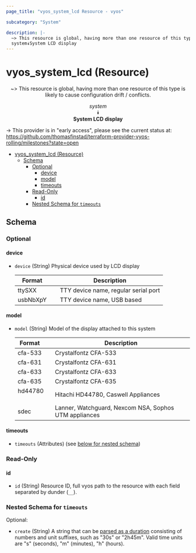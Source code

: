 ```yaml
---
page_title: "vyos_system_lcd Resource - vyos"

subcategory: "System"

description: |-
  ~> This resource is global, having more than one resource of this type is likely to cause configuration drift / conflicts.
  system⯯System LCD display
---
```


# vyos_system_lcd (Resource)
<center>

~> This resource is global, having more than one resource of this type is likely to cause configuration drift / conflicts.

*system*  
⯯  
**System LCD display**


</center>

-> This provider is in "early access", please see the current status at: https://github.com/thomasfinstad/terraform-provider-vyos-rolling/milestones?state=open

<!--TOC-->

- [vyos_system_lcd (Resource)](#vyos_system_lcd-resource)
  - [Schema](#schema)
    - [Optional](#optional)
      - [device](#device)
      - [model](#model)
      - [timeouts](#timeouts)
    - [Read-Only](#read-only)
      - [id](#id)
    - [Nested Schema for `timeouts`](#nested-schema-for-timeouts)

<!--TOC-->

<!-- schema generated by tfplugindocs -->
## Schema

### Optional

#### device
- `device` (String) Physical device used by LCD display

    |  Format    &emsp;|  Description                           |
    |------------|----------------------------------------|
    |  ttySXX    &emsp;|  TTY device name, regular serial port  |
    |  usbNbXpY  &emsp;|  TTY device name, USB based            |
#### model
- `model` (String) Model of the display attached to this system

    |  Format   &emsp;|  Description                                            |
    |-----------|---------------------------------------------------------|
    |  cfa-533  &emsp;|  Crystalfontz CFA-533                                   |
    |  cfa-631  &emsp;|  Crystalfontz CFA-631                                   |
    |  cfa-633  &emsp;|  Crystalfontz CFA-633                                   |
    |  cfa-635  &emsp;|  Crystalfontz CFA-635                                   |
    |  hd44780  &emsp;|  Hitachi HD44780, Caswell Appliances                    |
    |  sdec     &emsp;|  Lanner, Watchguard, Nexcom NSA, Sophos UTM appliances  |
#### timeouts
- `timeouts` (Attributes) (see [below for nested schema](#nestedatt--timeouts))

### Read-Only

#### id
- `id` (String) Resource ID, full vyos path to the resource with each field separated by dunder (`__`).

<a id="nestedatt--timeouts"></a>
### Nested Schema for `timeouts`

Optional:

- `create` (String) A string that can be [parsed as a duration](https://pkg.go.dev/time#ParseDuration) consisting of numbers and unit suffixes, such as &#34;30s&#34; or &#34;2h45m&#34;. Valid time units are &#34;s&#34; (seconds), &#34;m&#34; (minutes), &#34;h&#34; (hours).
